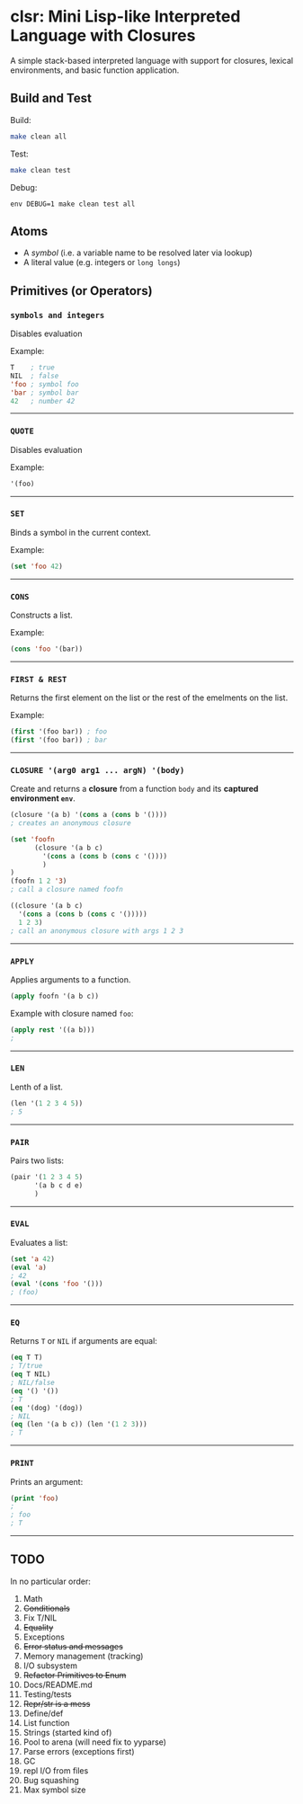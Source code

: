# clsr: Mini Lisp-like Interpreted Language with Closures

A simple stack-based interpreted language with support for closures, lexical environments, and basic function application.

## Build and Test

Build:

```bash
make clean all
```

Test:

```bash
make clean test
```

Debug:

```
env DEBUG=1 make clean test all
```

## Atoms

- A *symbol* (i.e. a variable name to be resolved later via lookup)
- A literal value (e.g. integers or `long longs`)

## Primitives (or Operators)

### `symbols and integers`
Disables evaluation

Example:

```lisp
T    ; true
NIL  ; false
'foo ; symbol foo
'bar ; symbol bar
42   ; number 42
```

---

### `QUOTE`
Disables evaluation

Example:

```lisp
'(foo)
```

---

### `SET`
Binds a symbol in the current context.

Example:

```lisp
(set 'foo 42)
```

---

### `CONS`
Constructs a list.

Example:

```lisp
(cons 'foo '(bar))
```

---

### `FIRST & REST`
Returns the first element on the list or the rest of the emelments on the list.

Example:

```lisp
(first '(foo bar)) ; foo
(first '(foo bar)) ; bar
```

---

### `CLOSURE '(arg0 arg1 ... argN) '(body)`
Create and returns a **closure** from a function `body` and its **captured environment `env`**.

```lisp
(closure '(a b) '(cons a (cons b '())))
; creates an anonymous closure

(set 'foofn 
      (closure '(a b c) 
        '(cons a (cons b (cons c '())))
        )
)
(foofn 1 2 '3)
; call a closure named foofn

((closure '(a b c) 
  '(cons a (cons b (cons c '()))))
  1 2 3)
; call an anonymous closure with args 1 2 3
```

---

### `APPLY`
Applies arguments to a function.

```lisp
(apply foofn '(a b c))
```

Example with closure named `foo`:

```lisp
(apply rest '((a b)))
; 
```

---

### `LEN`
Lenth of a list.

```lisp
(len '(1 2 3 4 5))
; 5
```
---

### `PAIR`
Pairs two lists:

```lisp
(pair '(1 2 3 4 5) 
      '(a b c d e)
      )
```

---

### `EVAL`
Evaluates a list:

```lisp
(set 'a 42)
(eval 'a)
; 42
(eval '(cons 'foo '()))
; (foo)
```

---

### `EQ`
Returns `T` or `NIL` if arguments are equal:

```lisp
(eq T T)
; T/true
(eq T NIL)
; NIL/false
(eq '() '())
; T
(eq '(dog) '(dog))
; NIL
(eq (len '(a b c)) (len '(1 2 3)))
; T
```

---

### `PRINT`
Prints an argument:

```lisp
(print 'foo)
; 
; foo
; T
```

---

## TODO

In no particular order:

1. Math
1. ~~Conditionals~~
1. Fix T/NIL
1. ~~Equality~~
1. Exceptions
1. ~~Error status and messages~~
1. Memory management (tracking)
1. I/O subsystem
1. ~~Refactor Primitives to Enum~~
1. Docs/README.md
1. Testing/tests
1. ~~Repr/str is a mess~~
1. Define/def
1. List function
1. Strings (started kind of)
1. Pool to arena (will need fix to yyparse)
1. Parse errors (exceptions first)
1. GC
1. repl I/O from files
1. Bug squashing
1. Max symbol size
